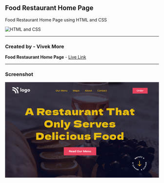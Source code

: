 ## Food Restaurant Home Page

Food Restaurant Home Page using HTML and CSS

![HTML and CSS](https://img.shields.io/badge/HTML-CSS-success)

---

### Created by - Vivek More

**Food Restaurant Home Page** - [Live Link](https://mrvivekmore-food-restaurant-home-page.netlify.app/)

---

### Screenshot

![Project Screenshot](./Screenshot.png)
